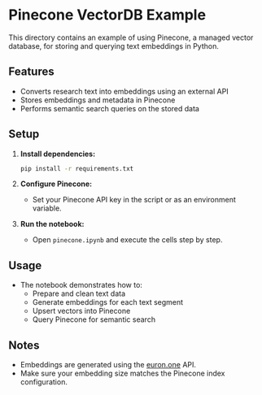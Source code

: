 # Pinecone VectorDB Example

This directory contains an example of using Pinecone, a managed vector database, for storing and querying text embeddings in Python.

## Features

- Converts research text into embeddings using an external API
- Stores embeddings and metadata in Pinecone
- Performs semantic search queries on the stored data

## Setup

1. **Install dependencies:**
   ```bash
   pip install -r requirements.txt
   ```

2. **Configure Pinecone:**
   - Set your Pinecone API key in the script or as an environment variable.

3. **Run the notebook:**
   - Open `pinecone.ipynb` and execute the cells step by step.

## Usage

- The notebook demonstrates how to:
  - Prepare and clean text data
  - Generate embeddings for each text segment
  - Upsert vectors into Pinecone
  - Query Pinecone for semantic search

## Notes

- Embeddings are generated using the [euron.one](https://euron.one) API.
- Make sure your embedding size matches the Pinecone index configuration.
